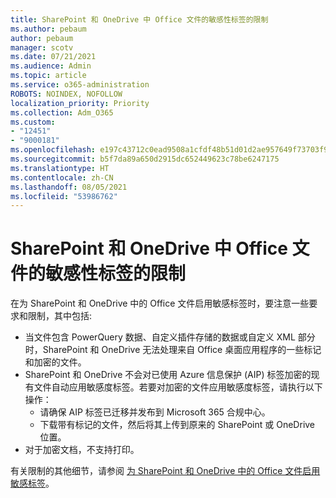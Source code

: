 ```yaml
---
title: SharePoint 和 OneDrive 中 Office 文件的敏感性标签的限制
ms.author: pebaum
author: pebaum
manager: scotv
ms.date: 07/21/2021
ms.audience: Admin
ms.topic: article
ms.service: o365-administration
ROBOTS: NOINDEX, NOFOLLOW
localization_priority: Priority
ms.collection: Adm_O365
ms.custom:
- "12451"
- "9000181"
ms.openlocfilehash: e197c43712c0ead9508a1cfdf48b51d01d2ae957649f73703f9c33733e332bf5
ms.sourcegitcommit: b5f7da89a650d2915dc652449623c78be6247175
ms.translationtype: HT
ms.contentlocale: zh-CN
ms.lasthandoff: 08/05/2021
ms.locfileid: "53986762"
---
```

# <a name="limitations-for-sensitivity-labels-for-office-files-in-sharepoint-and-onedrive"></a>SharePoint 和 OneDrive 中 Office 文件的敏感性标签的限制

在为 SharePoint 和 OneDrive 中的 Office 文件启用敏感标签时，要注意一些要求和限制，其中包括:

- 当文件包含 PowerQuery 数据、自定义插件存储的数据或自定义 XML 部分时，SharePoint 和 OneDrive 无法处理来自 Office 桌面应用程序的一些标记和加密的文件。
- SharePoint 和 OneDrive 不会对已使用 Azure 信息保护 (AIP) 标签加密的现有文件自动应用敏感度标签。若要对加密的文件应用敏感度标签，请执行以下操作： 
    - 请确保 AIP 标签已迁移并发布到 Microsoft 365 合规中心。
    - 下载带有标记的文件，然后将其上传到原来的 SharePoint 或 OneDrive 位置。
- 对于加密文档，不支持打印。

有关限制的其他细节，请参阅 [为 SharePoint 和 OneDrive 中的 Office 文件启用敏感标签](/microsoft-365/compliance/sensitivity-labels-sharepoint-onedrive-files#limitations)。
